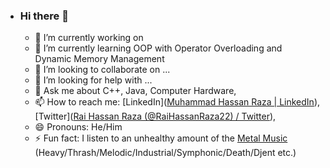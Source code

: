 - ### Hi there 👋

  

  - 🔭 I’m currently working on 
  - 🌱 I’m currently learning OOP with Operator Overloading and Dynamic Memory Management
  - 👯 I’m looking to collaborate on ...
  - 🤔 I’m looking for help with ...
  - 💬 Ask me about C++, Java, Computer Hardware, 
  - 📫 How to reach me: [LinkedIn]([Muhammad Hassan Raza | LinkedIn](https://www.linkedin.com/in/hassanraza22/)), [Twitter]([Rai Hassan Raza (@RaiHassanRaza22) / Twitter](https://twitter.com/RaiHassanRaza22)), 
  - 😄 Pronouns: He/Him
  - ⚡ Fun fact: I listen to an unhealthy amount of the [Metal Music](https://open.spotify.com/playlist/5yI3pbAJjKWaHxaU9PENwX) (Heavy/Thrash/Melodic/Industrial/Symphonic/Death/Djent etc.)
    

